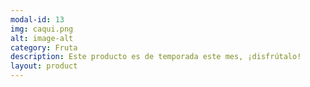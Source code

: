 ```yaml
---
modal-id: 13
img: caqui.png
alt: image-alt
category: Fruta
description: Este producto es de temporada este mes, ¡disfrútalo!
layout: product
---
```


